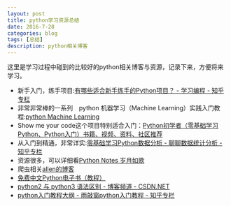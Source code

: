 ```yaml
---
layout: post
title: python学习资源总结
date: 2016-7-28
categories: blog
tags: [总结]
description: python相关博客
---
```


这里是学习过程中碰到的比较好的python相关博客与资源，记录下来，方便将来学习。          

- 新手入门，练手项目:[有哪些适合新手练手的Python项目？ - 学习编程 - 知乎专栏](https://zhuanlan.zhihu.com/p/22164270)
- 非常非常棒的一系列　python 机器学习（Machine Learning）实践入门教程:[python Machine Learning](http://www.johnwittenauer.net/machine-learning-exercises-in-python-part-1/)
- Show me your code这个项目特别适合入门：[Python初学者（零基础学习Python、Python入门）书籍、视频、资料、社区推荐](https://github.com/Yixiaohan/codeparkshare)
- 从入门到精通，非常详实:[零基础学习Python数据分析 - 聊聊数据统计分析 - 知乎专栏](https://zhuanlan.zhihu.com/p/21799170)
- 资源很多，可以详细看[Python Notes 岁月如歌](http://lovenight.github.io/Python/)
- 爬虫相关[allen的博客](http://allenwu.itscoder.com/python#undefined)   
- [免费中文Python电子书（教程）](http://foofish.net/blog/97/python-free-ebook)
- [python2 与 python3 语法区别 - 博客频道 - CSDN.NET](http://blog.csdn.net/samxx8/article/details/21535901)  
- [python入门教程大纲 - 雨敲窗python入门教程 - 知乎专栏](https://zhuanlan.zhihu.com/p/21787953?refer=c_42227538)
